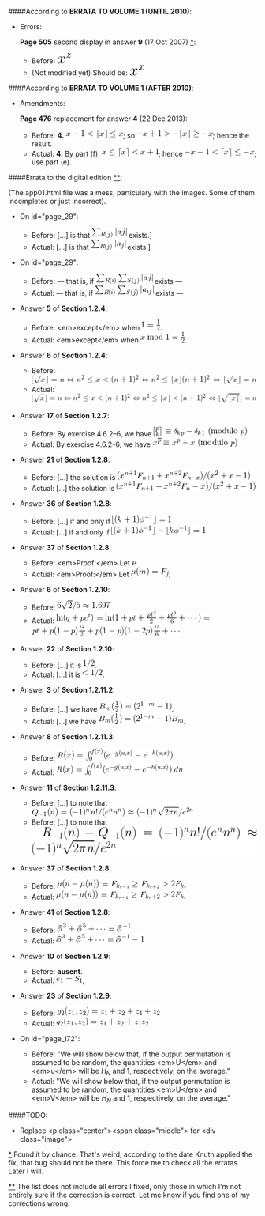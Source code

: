 ####According to **ERRATA TO VOLUME 1 (UNTIL 2010)**:

  - Errors:

    <a id="err1"></a>**Page 505** second display in answer **9** (17 Oct 2007) [*](#note1):

    - Before: ![Alt text](./imgs/1.gif)
    - (Not modified yet) Should be: ![Alt text](./imgs/2.gif)

####According to **ERRATA TO VOLUME 1 (AFTER 2010)**:

  - Amendments:

    **Page 476** replacement for answer **4** (22 Dec 2013):

    - Before: **4.** ![Alt x-1<\lfloor{x}\rfloor\le x](./imgs/3.gif); so ![Alt -x+1>-\lfloor{x}\rfloor\ge-x](./imgs/4.gif); hence the result.
    - Actual: **4.** By part (f), ![Alt x\le\lceil{x}\rceil<x+1](./imgs/5.gif); hence ![Alt -x-1<\lceil{x}\rceil\le-x](./imgs/6.gif); use part (e).

####<a id="title"></a>Errata to the digital edition [**](#note2):

(The app01.html file was a mess, particulary with the images. Some of them incompletes or just incorrect).

  - On id="page\_29":

    - Before: \[...\] is that ![Alt \sum_{R(j)}|aj|](./imgs/7.gif) exists.\]
    - Actual: \[...\] is that ![Alt \sum_{R(j)}|a_{j}|](./imgs/8.gif) exists.\]

  - On id="page\_29":

    - Before: — that is, if ![Alt \sum_{R(i)}\sum_{S(j)}|aj|](./imgs/9.gif) exists —
    - Actual: — that is, if ![Alt \sum_{R(i)}\sum_{S(j)}|a_{ij}|](./imgs/10.gif) exists —

  - Answer **5** of **Section 1.2.4**:

    - Before: &lt;em&gt;except&lt;/em&gt; when ![Alt 1=\frac12](./imgs/11.gif).
    - Actual: &lt;em&gt;except&lt;/em&gt; when ![Alt x\bmod1=\frac12](./imgs/12.gif).

  - Answer **6** of **Section 1.2.4**:

    - Before: ![Alt \lfloor\sqrt{x}\rfloor=n\Leftrightarrow n^{2}\le x<(n+1)^{2}\Leftrightarrow n^{2}\le\lfloor{x}\rfloor\lt(n+1)^{2}\Leftrightarrow \lfloor\sqrt{x}\rfloor=n](./imgs/13.gif)
    - Actual: ![Alt \lfloor\sqrt{x}\rfloor=n\Leftrightarrow n^{2}\le x<(n+1)^{2}\Leftrightarrow n^{2}\le\lfloor{x}\rfloor<(n+1)^{2}\Leftrightarrow\lfloor\sqrt{\lfloor{x}\rfloor}\rfloor=n](./imgs/14.gif)

  - Answer **17** of **Section 1.2.7**:

    - Before: By exercise 4.6.2–6, we have ![Alt {p\brack k}\equiv\delta_{kp}-\delta_{k1}\text{ (modulo }p)](./imgs/15.gif)
    - Actual: By exercise 4.6.2–6, we have ![Alt x^{\overline p}\equiv x^{p}-x\text{ (modulo }p)](./imgs/16.gif)

  - Answer **21** of **Section 1.2.8**:

    - Before: \[...\] the solution is ![Alt (x^{n+1}F_{n+1}+x^{n+2}F_{n-x})/(x^{2}+x-1)](./imgs/17.gif)
    - Actual: \[...\] the solution is ![Alt (x^{n+1}F_{n+1}+x^{n+2}F_{n}-x)/(x^{2}+x-1)](./imgs/18.gif)

  - Answer **36** of **Section 1.2.8**:

    - Before: \[...\] if and only if ![Alt \lfloor(k+1)\phi^{-1}\rfloor=1](./imgs/19.gif)
    - Actual: \[...\] if and only if ![Alt \lfloor(k+1)\phi^{-1}\rfloor-\lfloor k\phi^{-1}\rfloor=1](./imgs/20.gif)

  - Answer **37** of **Section 1.2.8**:

    - Before: &lt;em&gt;Proof:&lt;/em&gt; Let ![Alt \mu](./imgs/21.gif)
    - Actual: &lt;em&gt;Proof:&lt;/em&gt; Let ![Alt \mu(m)=F_j](./imgs/22.gif);

  - Answer **6** of **Section 1.2.10**:

    - Before: ![Alt 6\sqrt{2}/5\approx 1.697](./imgs/23.gif)
    - Actual: ![Alt \ln(q+pe^{t})=\ln(1+pt+\frac{pt^{2}}{2}+\frac{pt^{3}}{6}+\cdots)=](./imgs/24.gif) ![Alt pt+p(1-p)\frac{t^{2}}{2}+p(1-p)(1-2p)\frac{t^{3}}{6}+\cdots](./imgs/24-2.gif)

  - Answer **22** of **Section 1.2.10**:

    - Before: \[...\] it is ![Alt 1/2](./imgs/25.gif).
    - Actual: \[...\] it is ![Alt <1/2](./imgs/26.gif).

  - Answer **3** of **Section 1.2.11.2**:

    - Before: \[...\] we have ![Alt B_{m}(\frac12)=(2^{1-m}-1)](./imgs/27.gif).
    - Actual: \[...\] we have ![Alt B_{m}(\frac12)=(2^{1-m}-1)B_{m}](./imgs/28.gif).

  - Answer **8** of **Section 1.2.11.3**:

    - Before: ![Alt R(x)=\int_{0}^{f(x)}(e^{-g(u,x)}-e^{-h(u,x)})](./imgs/29.gif)
    - Actual: ![Alt R(x)=\int_{0}^{f(x)}(e^{-g(u,x)}-e^{-h(u,x)})\,du](./imgs/30.gif)

  - Answer **11** of **Section 1.2.11.3**:

    - Before: \[...\] to note that ![Alt Q_{-1}(n)=(-1)^{n}n!/(e^{n}n^{n})\approx(-1)^{n}\sqrt{2\pi n}/e^{2n}](./imgs/31.gif)
    - Before: \[...\] to note that ![Alt R_{-1}(n)-Q_{-1}(n)=(-1)^{n}n!/(e^{n}n^{n})\approx(-1)^{n}\sqrt{2\pi n}/e^{2n}](./imgs/32.gif)

  - Answer **37** of **Section 1.2.8**:

    - Before: ![Alt \mu(n-\mu(n))=F_{k_{r-1}}\ge F_{k_{r+2}}>2F_{k_{r}}](./imgs/33.gif)
    - Actual: ![Alt \mu(n-\mu(n))=F_{k_{r-1}}\ge F_{k_{r}+2}>2F_{k_{r}}](./imgs/34.gif)

  - Answer **41** of **Section 1.2.8**:

    - Before: ![Alt {\skew{4}\widehat{\smash{\phi}\vphantom{a}}}^{\,3}+{\skew{4}\widehat{\smash{\phi}\vphantom{a}}}^{\,5}+\cdots={\skew{4}\widehat{\smash{\phi}\vphantom{a}}}^{\,-1}](./imgs/35.gif)
    - Actual: ![Alt {\skew{4} \widehat{\smash{\phi}\vphantom{a}}}^{\,3}+{\skew{4}\widehat{\smash{\phi}\vphantom{a}}}^{\,5}+\cdots={\skew{4}\widehat{\smash{\phi}\vphantom{a}}}^{\,-1}-1](./imgs/36.gif)

  - Answer **10** of **Section 1.2.9**:

    - Before: **ausent**.
    - Actual: ![Alt text](./imgs/37.gif),

  - Answer **23** of **Section 1.2.9**:

    - Before: ![Alt text](./imgs/38.gif)
    - Actual: ![Alt text](./imgs/39.gif)

  - On id="page\_172":

    - Before: "We will show below that, if the output permutation is assumed to be random, the quantities &lt;em&gt;U&lt;/em&gt; and &lt;em&gt;υ&lt;/em&gt; will be $H_{N}$ and 1, respectively, on the average."
    - Actual: "We will show below that, if the output permutation is assumed to be random, the quantities &lt;em&gt;U&lt;/em&gt; and &lt;em&gt;V&lt;/em&gt; will be $H_{N}$ and 1, respectively, on the average."

####TODO:

  - Replace &lt;p class="center"&gt;&lt;span class="middle"&gt; for &lt;div class="image"&gt;


<a id="note1"></a>[*](#err1) Found it by chance. That's weird, according to the date Knuth applied the fix, that bug should not be there.
This force me to check all the erratas. Later I will.

<a id="note2"></a>[**](#title) The list does not include all errors I fixed, only those in which I'm not entirely sure if the correction is correct. Let me know if you find one of my corrections wrong.
